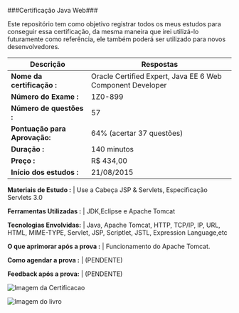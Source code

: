 ###Certificação Java Web###

Este repositório tem como objetivo registrar todos os meus estudos para conseguir essa certificação, da mesma maneira que irei utilizá-lo futuramente como referência, ele também poderá ser utilizado para novos desenvolvedores.

Descrição | Respostas 
--------- | ------------
**Nome da certificação    :** | Oracle Certified Expert, Java EE 6 Web Component Developer
**Número do Exame         :** | 1Z0-899
**Número de questões      :** | 57
**Pontuação para Aprovação:** | 64% (acertar 37 questões)
**Duração                 :** | 140 minutos 
**Preço                   :** | R$ 434,00
**Início dos estudos :** | 21/08/2015

**Materiais de Estudo :** | Use a Cabeça JSP & Servlets, Especificação Servlets 3.0

**Ferramentas Utilizadas :** | JDK,Eclipse e Apache Tomcat

**Tecnologias Envolvidas:** | Java, Apache Tomcat, HTTP, TCP/IP, IP, URL, HTML, MIME-TYPE, Servlet, JSP, Scriptlet, JSTL, Expression Language,etc

**O que aprimorar após a prova :** | Funcionamento do Apache Tomcat.

**Como agendar a prova :** | (PENDENTE)

**Feedback após a prova:** | (PENDENTE)


![Imagem da Certificacao](http://s28.postimg.org/sva77qszv/phpv1oh_Lo.jpg)

![Imagem do livro](http://isuba.s8.com.br/produtos/01/00/item/6829/4/6829450G1.jpg)
